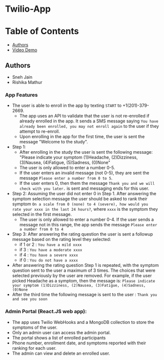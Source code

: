 # Twilio-App

# Table of Contents
- [Authors](#authors)
- [Video Demo](#demo)

## Authors <a name="authors"></a>
- Sneh Jain
- Rishika Mathur

### App Features
- The user is able to enroll in the app by texting `START` to +1(201)-379-2669.
  - The app uses an API to validate that the user is not re-enrolled if already enrolled in the app. It sends a SMS message saying `You have already been enrolled, you may not enroll again` to the user if they attempt to re-enroll.
  - Upon enrolling in the app for the first time, the user is sent the message "Welcome to the study".
- Step 1:
  - After enrolling in the study the user is sent the following message: "Please indicate your symptom (1)Headache, (2)Dizziness, (3)Nausea, (4)Fatigue, (5)Sadness, (0)None"
  - The user is only allowed to enter a number 0-5.
  - If the user enters an invalid message (not 0-5), they are sent the message `Please enter a number from 0 to 5`.
  - If the user enters 0, then them the message `Thank you and we will check with you later.` is sent and  messaging ends for this user.
- Step 2: Assuming the user did not enter 0 in Step 1. After answering the symptom selection message the user should be asked to rank their symptom `On a scale from 0 (none) to 4 (severe), how would you rate your xxxx in the last 24 hours?`, where `xxxx` is the symptom they selected in the first message.
  - The user is only allowed to enter a number 0-4. If the user sends a message not in this range, the app sends the message `Please enter a number from 0 to 4`
- Step 3: After answering the rating question the user is sent a followup message based on the rating level they selected:
  - if 1 or 2 : `You have a mild xxxx` 
  - if 3 : `You have a moderate xxxx` 
  - if 4 : `You have a severe xxxx` 
  - if 0 : `You do not have a xxxx`
- After answering the rating question Step 1 is repeated, with the symptom question sent to the user a maximum of 3 times. The choices that were selected previously by the user are removed. For example, if the user picked Headache as a symptom, then the message is: `Please indicate your symptom (1)Dizziness, (2)Nausea, (3)Fatigue, (4)Sadness, (0)None`
- After the third time the following message is sent to the user : `Thank you and see you soon`

### Admin Portal (React.JS web app):

- The app uses Twilio WebHooks and a MongoDB collection to store the symptoms of the user.
- Only an admin user can access the admin portal.
- The portal shows a list of enrolled participants
- Phone number, enrollment date, and symptoms reported with their ranking for each user.
- The admin can view and delete an enrolled user.
